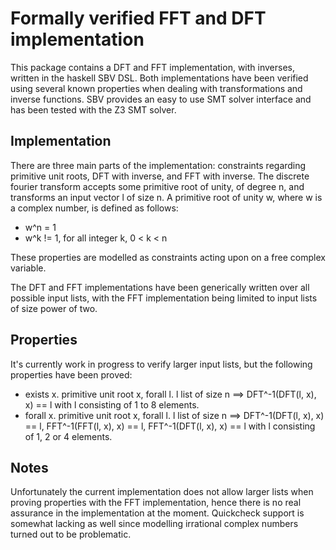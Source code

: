 Formally verified FFT and DFT implementation
============================================

This package contains a DFT and FFT implementation, with inverses,
written in the haskell SBV DSL.
Both implementations have been verified using several known properties
when dealing with transformations and inverse functions.
SBV provides an easy to use SMT solver interface and has been tested with the Z3 SMT solver.

Implementation
--------------
There are three main parts of the implementation: constraints regarding primitive unit roots, DFT with inverse, and FFT with inverse.
The discrete fourier transform accepts some primitive root of unity, of degree n, and transforms an input vector l of size n.
A primitive root of unity w, where w is a complex number, is defined as follows:

 * w^n = 1
 * w^k != 1, for all integer k, 0 < k < n

These properties are modelled as constraints acting upon on a free complex variable.

The DFT and FFT implementations have been generically written over all possible input lists, with the FFT implementation being limited to input lists of size power of two.


Properties
----------
It's currently work in progress to verify larger input lists, but the following properties have been proved:

* exists x. primitive unit root x, forall l. l list of size n ==> DFT^-1(DFT(l, x), x) == l
  with l consisting of 1 to 8 elements.
* forall x. primitive unit root x, forall l. l list of size n ==> DFT^-1(DFT(l, x), x) == l, FFT^-1(FFT(l, x), x) == l, FFT^-1(DFT(l, x), x) == l
  with l consisting of 1, 2 or 4 elements.

Notes
-----

Unfortunately the current implementation does not allow larger lists when proving properties with the FFT implementation, hence there is no real assurance in the implementation at the moment. Quickcheck support is somewhat lacking as well since modelling irrational complex numbers turned out to be problematic.
